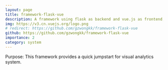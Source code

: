 ```yaml
---
layout: page
title: framework-flask-vue
description: A framework using flask as backend and vue.js as frontend, powered by vue-cli
img: https://v3.cn.vuejs.org/logo.png
# redirect: https://github.com/gzwongkk/framework-flask-vue
github: https://github.com/gzwongkk/framework-flask-vue
importance: 2
category: system
---
```


Purpose: This framework provides a quick jumpstart for visual analytics system.
